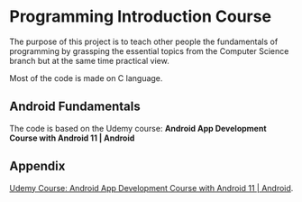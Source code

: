 
# Programming Introduction Course

The purpose of this project is to teach other people the fundamentals of programming 
by grassping the essential topics from the Computer Science branch but at the same time practical 
view.

Most of the code is made on C language.




## Android Fundamentals

The code is based on the Udemy course:
**Android App Development Course with Android 11 | Android**

## Appendix

[Udemy Course: Android App Development Course with Android 11 | Android](https://www.udemy.com/course/android-development-android-app-developer-course-with-pie/).

